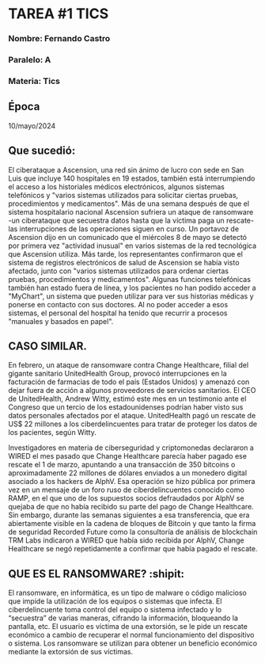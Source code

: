 # TAREA #1 TICS
### Nombre: Fernando Castro
### Paralelo: A
### Materia: Tics

## Época 
10/mayo/2024
## Que sucedió:
El ciberataque a Ascension, una red sin ánimo de lucro con sede en San Luis que incluye 140 hospitales en 19 estados, también está interrumpiendo el acceso a los historiales médicos electrónicos, algunos sistemas telefónicos y "varios sistemas utilizados para solicitar ciertas pruebas, procedimientos y medicamentos".
Más de una semana después de que el sistema hospitalario nacional Ascension sufriera un ataque de ransomware -un ciberataque que secuestra datos hasta que la víctima paga un rescate- las interrupciones de las operaciones siguen en curso.
Un portavoz de Ascension dijo en un comunicado que el miércoles 8 de mayo se detectó por primera vez "actividad inusual" en varios sistemas de la red tecnológica que Ascension utiliza. Más tarde, los representantes confirmaron que el sistema de registros electrónicos de salud de Ascension se había visto afectado, junto con "varios sistemas utilizados para ordenar ciertas pruebas, procedimientos y medicamentos". Algunas funciones telefónicas también han estado fuera de línea, y los pacientes no han podido acceder a "MyChart", un sistema que pueden utilizar para ver sus historias médicas y ponerse en contacto con sus doctores.
Al no poder acceder a esos sistemas, el personal del hospital ha tenido que recurrir a procesos "manuales y basados en papel".
## CASO SIMILAR.
En febrero, un ataque de ransomware contra Change Healthcare, filial del gigante sanitario UnitedHealth Group, provocó interrupciones en la facturación de farmacias de todo el país (Estados Unidos) y amenazó con dejar fuera de acción a algunos proveedores de servicios sanitarios. El CEO de UnitedHealth, Andrew Witty, estimó este mes en un testimonio ante el Congreso que un tercio de los estadounidenses podrían haber visto sus datos personales afectados por el ataque. 
UnitedHealth pagó un rescate de US$ 22 millones a los ciberdelincuentes para tratar de proteger los datos de los pacientes, según Witty.

Investigadores en materia de ciberseguridad y criptomonedas declararon a WIRED el mes pasado que Change Healthcare parecía haber pagado ese rescate el 1 de marzo, apuntando a una transacción de 350 bitcoins o aproximadamente 22 millones de dólares enviados a un monedero digital asociado a los hackers de AlphV. Esa operación se hizo pública por primera vez en un mensaje de un foro ruso de ciberdelincuentes conocido como RAMP, en el que uno de los supuestos socios defraudados por AlphV se quejaba de que no había recibido su parte del pago de Change Healthcare. Sin embargo, durante las semanas siguientes a esa transferencia, que era abiertamente visible en la cadena de bloques de Bitcoin y que tanto la firma de seguridad Recorded Future como la consultoría de análisis de blockchain TRM Labs indicaron a WIRED que había sido recibida por AlphV, Change Healthcare se negó repetidamente a confirmar que había pagado el rescate.

## QUE ES EL RANSOMWARE? :shipit:
El ransomware, en informática, es un tipo de malware o código malicioso que impide la utilización de los equipos o sistemas que infecta. El ciberdelincuente toma control del equipo o sistema infectado y lo “secuestra” de varias maneras, cifrando la información, bloqueando la pantalla, etc. El usuario es víctima de una extorsión, se le pide un rescate económico a cambio de recuperar el normal funcionamiento del dispositivo o sistema.
Los ransomware se utilizan para obtener un beneficio económico mediante la extorsión de sus víctimas.

